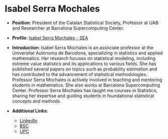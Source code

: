 
# Isabel Serra Mochales <i class="fa-solid fa-building-columns"></i>

- **Position**: President of the Catalan Statistical Society, Professor at UAB and Researcher at Barcelona Supercomputing Center.
- **Profile**: [Isabel Serra Mochales - SEA](https://portalrecerca.uab.cat/ca/persons/isabel-serra-mochales)
- **Introduction**: Isabel Serra Mochales is an associate professor at the Universitat Autònoma de Barcelona, specializing in statistics and applied mathematics. Her research focuses on statistical modeling, including extreme value statistics and its applications to various fields. She has published several papers on topics such as probability estimation and has contributed to the advancement of statistical methodologies. Professor Serra Mochales is actively involved in teaching and mentoring students in mathematics. She also works at Barcelona Supercomputing Center. Professor Serra Mochales has taught me courses in Statistics, sharing her expertise and guiding students in foundational statistical concepts and methods.

- **Additional Links**:
  - [LinkedIn](https://www.linkedin.com/in/isabel-serra-ab69368a/)
  - [BSC](https://www.bsc.es/serra-mochales-isabel)
  - [UPC](https://upcommons.upc.edu/browse?authority=2eef4f92-8b0f-4add-9d34-7ef0df2fbb7b&type=author)
